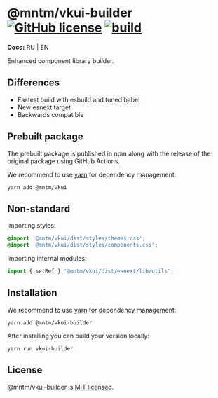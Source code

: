 # @mntm/vkui-builder [![GitHub license](https://img.shields.io/badge/license-MIT-blue.svg)](https://github.com/maxi-team/vkui-builder/blob/master/LICENSE) [![build](https://github.com/mntm-lib/vkui-builder/actions/workflows/build.yml/badge.svg)](https://github.com/mntm-lib/vkui-builder/actions/workflows/build.yml)

**Docs:** RU | EN

Enhanced component library builder.

## Differences

- Fastest build with esbuild and tuned babel
- New esnext target
- Backwards compatible

## Prebuilt package

The prebuilt package is published in npm along with the release of the original package using GitHub Actions.

We recommend to use [yarn](https://classic.yarnpkg.com/en/docs/install/) for dependency management:

```shell
yarn add @mntm/vkui
```

## Non-standard

Importing styles:

```css
@import '@mntm/vkui/dist/styles/themes.css';
@import '@mntm/vkui/dist/styles/components.css';
```

Importing internal modules:

```ts
import { setRef } '@mntm/vkui/dist/esnext/lib/utils';
```

## Installation

We recommend to use [yarn](https://classic.yarnpkg.com/en/docs/install/) for dependency management:

```shell
yarn add @mntm/vkui-builder
```

After installing you can build your version locally:

```shell
yarn run vkui-builder
```

## License

@mntm/vkui-builder is [MIT licensed](./LICENSE).
